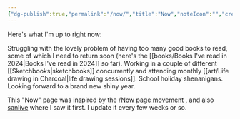 ```yaml
---
{"dg-publish":true,"permalink":"/now/","title":"Now","noteIcon":"","created":"2022-12-18","updated":"2024-12-17"}
---
```



Here's what I'm up to right now:

Struggling with the lovely problem of having too many good books to read, some of which I need to return soon (here's the [[books/Books I've read in 2024\|Books I've read in 2024]] so far). Working in a couple of different [[Sketchbooks\|sketchbooks]] concurrently and attending monthly [[art/Life drawing in Charcoal\|life drawing sessions]]. School holiday shenanigans. Looking forward to a brand new shiny year. 

This "Now" page was inspired by the [/Now page movement](https://nownownow.com/about) , and also [sanlive](http://sanlive.com) where I saw it first. I update it every few weeks or so.